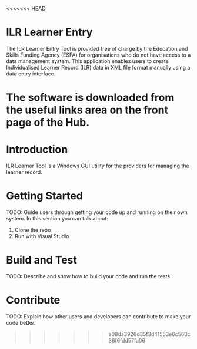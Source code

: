 <<<<<<< HEAD
# ILR Learner Entry

The ILR Learner Entry Tool is provided free of charge by the Education and Skills Funding Agency (ESFA) for organisations who do not have access to a data management system. This application enables users to create Individualised Learner Record (ILR) data in XML file format manually using a data entry interface.

The software is downloaded from the useful links area on the front page of the Hub.
=======
# Introduction 
ILR Learner Tool is a Windows GUI utility for the providers for managing the learner record.

# Getting Started
TODO: Guide users through getting your code up and running on their own system. In this section you can talk about:
1.	Clone the repo
2.  Run with Visual Studio

# Build and Test
TODO: Describe and show how to build your code and run the tests. 

# Contribute
TODO: Explain how other users and developers can contribute to make your code better. 
>>>>>>> a08da3926d35f3d41553e6c563c36f6fdd57fa06
